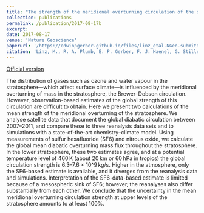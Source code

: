 ```yaml
---
title: "The strength of the meridional overturning circulation of the stratosphere"
collection: publications
permalink: /publication/2017-08-17b
excerpt: 
date: 2017-08-17
venue: 'Nature Geoscience'
paperurl: '/https://edwinpgerber.github.io/files/linz_etal-NGeo-submitted.pdf'
citation: 'Linz, M., R. A. Plumb, E. P. Gerber, F. J. Haenel, G. Stiller, D. E. Kinnison, A. Ming, and J. L. Neu, 2017: The strength of the meridional overturning circulation of the stratosphere, <i>Nature Geo.</i>, <b>10</b>, 663-667, doi:10.1038/ngeo3013.'
---
```


[Official version](https://doi.org/doi:10.1038/ngeo3013)

The distribution of gases such as ozone and water vapour in the stratosphere—which affect surface climate—is influenced by the meridional overturning of mass in the stratosphere, the Brewer–Dobson circulation. However, observation-based estimates of the global strength of this circulation are difficult to obtain. Here we present two calculations of the mean strength of the meridional overturning of the stratosphere. We analyse satellite data that document the global diabatic circulation between 2007–2011, and compare these to three reanalysis data sets and to simulations with a state-of-the-art chemistry–climate model. Using measurements of sulfur hexafluoride (SF6) and nitrous oxide, we calculate the global mean diabatic overturning mass flux throughout the stratosphere. In the lower stratosphere, these two estimates agree, and at a potential temperature level of 460 K (about 20 km or 60 hPa in tropics) the global circulation strength is 6.3–7.6 × 10^9 kg/s. Higher in the atmosphere, only the SF6-based estimate is available, and it diverges from the reanalysis data and simulations. Interpretation of the SF6-data-based estimate is limited because of a mesospheric sink of SF6; however, the reanalyses also differ substantially from each other. We conclude that the uncertainty in the mean meridional overturning circulation strength at upper levels of the stratosphere amounts to at least 100%.
